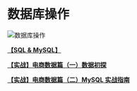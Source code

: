 # 数据库操作
![数据库操作](https://raw.githubusercontent.com/woaielf/woaielf.github.io/master/_posts/media/15237087901003/6.png)

**[【SQL & MySQL】](https://woaielf.github.io/2017/05/04/sql/)** 

**[【实战】电商数据篇（一）数据初探](https://woaielf.github.io/2017/05/20/jdata-predeal/)** 

**[【实战】电商数据篇（二）MySQL 实战指南](https://woaielf.github.io/2017/05/25/jdata-mysql/)** 